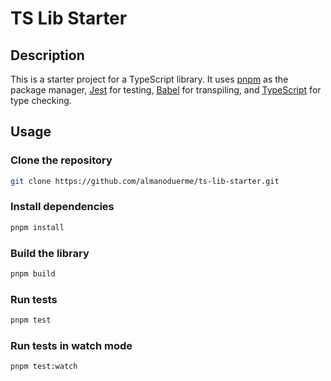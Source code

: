 # TS Lib Starter

## Description

This is a starter project for a TypeScript library. It uses [pnpm](https://pnpm.io/) as the package manager, [Jest](https://jestjs.io/) for testing, [Babel](https://babeljs.io/) for transpiling, and [TypeScript](https://www.typescriptlang.org/) for type checking.

## Usage

### Clone the repository

```bash
git clone https://github.com/almanoduerme/ts-lib-starter.git
```

### Install dependencies

```bash
pnpm install
```

### Build the library

```bash
pnpm build
```

### Run tests

```bash
pnpm test
```

### Run tests in watch mode

```bash
pnpm test:watch
```
